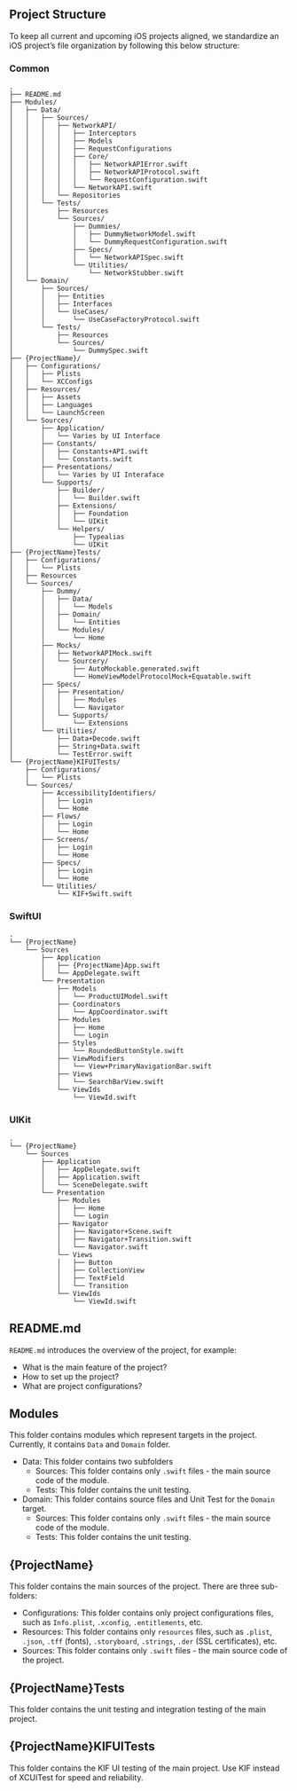 ## Project Structure

To keep all current and upcoming iOS projects aligned, we standardize an iOS project’s file organization by following this below structure:

### Common

```
.
├── README.md
├── Modules/
│   ├── Data/
│   │   ├── Sources/
│   │   │   ├── NetworkAPI/
│   │   │   │   ├── Interceptors
│   │   │   │   ├── Models
│   │   │   │   ├── RequestConfigurations
│   │   │   │   ├── Core/
│   │   │   │   │   ├── NetworkAPIError.swift
│   │   │   │   │   ├── NetworkAPIProtocol.swift
│   │   │   │   │   └── RequestConfiguration.swift
│   │   │   │   └── NetworkAPI.swift
│   │   │   └── Repositories
│   │   └── Tests/
│   │       ├── Resources
│   │       └── Sources/
│   │           ├── Dummies/
│   │           │   ├── DummyNetworkModel.swift
│   │           │   └── DummyRequestConfiguration.swift
│   │           ├── Specs/
│   │           │   └── NetworkAPISpec.swift
│   │           └── Utilities/
│   │               └── NetworkStubber.swift
│   └── Domain/
│       ├── Sources/
│       │   ├── Entities
│       │   ├── Interfaces
│       │   └── UseCases/
│       │       └── UseCaseFactoryProtocol.swift
│       └── Tests/
│           ├── Resources
│           └── Sources/
│               └── DummySpec.swift
├── {ProjectName}/
│   ├── Configurations/
│   │   ├── Plists
│   │   └── XCConfigs
│   ├── Resources/
│   │   ├── Assets
│   │   ├── Languages
│   │   └── LaunchScreen
│   └── Sources/
│       ├── Application/
│       │   └── Varies by UI Interface
│       ├── Constants/
│       │   ├── Constants+API.swift
│       │   └── Constants.swift
│       ├── Presentations/
│       │   └── Varies by UI Interaface
│       └── Supports/
│           ├── Builder/
│           │   └── Builder.swift
│           ├── Extensions/
│           │   ├── Foundation
│           │   └── UIKit
│           └── Helpers/
│               ├── Typealias
│               └── UIKit
├── {ProjectName}Tests/
│   ├── Configurations/
│   │   └── Plists
│   ├── Resources
│   └── Sources/
│       ├── Dummy/
│       │   ├── Data/
│       │   │   └── Models
│       │   ├── Domain/
│       │   │   └── Entities
│       │   └── Modules/
│       │       └── Home
│       ├── Mocks/
│       │   ├── NetworkAPIMock.swift
│       │   └── Sourcery/
│       │       ├── AutoMockable.generated.swift
│       │       └── HomeViewModelProtocolMock+Equatable.swift
│       ├── Specs/
│       │   ├── Presentation/
│       │   │   ├── Modules
│       │   │   └── Navigator
│       │   └── Supports/
│       │       └── Extensions
│       └── Utilities/
│           ├── Data+Decode.swift
│           ├── String+Data.swift
│           └── TestError.swift
└── {ProjectName}KIFUITests/
    ├── Configurations/
    │   └── Plists
    └── Sources/
        ├── AccessibilityIdentifiers/
        │   ├── Login
        │   └── Home
        ├── Flows/
        │   ├── Login
        │   └── Home
        ├── Screens/
        │   ├── Login
        │   └── Home
        ├── Specs/
        │   ├── Login
        │   └── Home
        └── Utilities/
            └── KIF+Swift.swift
```

### SwiftUI

```
.
└── {ProjectName}
    └── Sources
        ├── Application
        │   ├── {ProjectName}App.swift
        │   └── AppDelegate.swift
        └── Presentation
            ├── Models
            │   └── ProductUIModel.swift
            ├── Coordinators
            │   └── AppCoordinator.swift
            ├── Modules
            │   ├── Home
            │   └── Login
            ├── Styles
            │   └── RoundedButtonStyle.swift
            ├── ViewModifiers
            │   └── View+PrimaryNavigationBar.swift
            ├── Views
            │   └── SearchBarView.swift
            └── ViewIds
                └── ViewId.swift
```

### UIKit

```
.
└── {ProjectName}
    └── Sources
        ├── Application
        │   ├── AppDelegate.swift
        │   ├── Application.swift
        │   └── SceneDelegate.swift
        └── Presentation
            ├── Modules
            │   ├── Home
            │   └── Login
            ├── Navigator
            │   ├── Navigator+Scene.swift
            │   ├── Navigator+Transition.swift
            │   └── Navigator.swift
            └── Views
            │   ├── Button
            │   ├── CollectionView
            │   ├── TextField
            │   └── Transition
            └── ViewIds
                └── ViewId.swift
```

## README.md

`README.md` introduces the overview of the project, for example:

- What is the main feature of the project?
- How to set up the project?
- What are project configurations?

## Modules

This folder contains modules which represent targets in the project. Currently, it contains `Data` and `Domain` folder.

- Data: This folder contains two subfolders
  - Sources: This folder contains only `.swift` files - the main source code of the module.
  - Tests: This folder contains the unit testing.
- Domain: This folder contains source files and Unit Test for the `Domain` target.
  - Sources: This folder contains only `.swift` files - the main source code of the module.
  - Tests: This folder contains the unit testing.

## {ProjectName}

This folder contains the main sources of the project. There are three sub-folders:

- Configurations: This folder contains only project configurations files, such as `Info.plist`, `.xconfig`, `.entitlements`, etc.
- Resources: This folder contains only `resources` files, such as `.plist`, `.json`, `.tff` (fonts), `.storyboard`, `.strings`, `.der` (SSL certificates), etc.
- Sources: This folder contains only `.swift` files - the main source code of the project.

## {ProjectName}Tests

This folder contains the unit testing and integration testing of the main project.

## {ProjectName}KIFUITests

This folder contains the KIF UI testing of the main project. Use KIF instead of XCUITest for speed and reliability.
